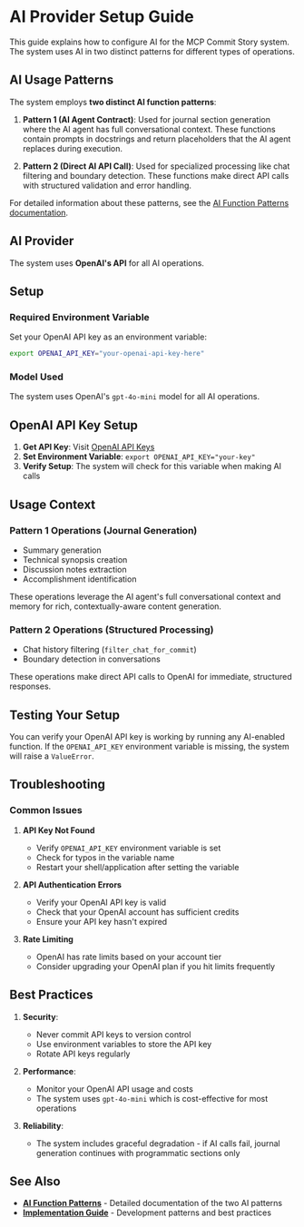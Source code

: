 # AI Provider Setup Guide

This guide explains how to configure AI for the MCP Commit Story system. The system uses AI in two distinct patterns for different types of operations.

## AI Usage Patterns

The system employs **two distinct AI function patterns**:

1. **Pattern 1 (AI Agent Contract)**: Used for journal section generation where the AI agent has full conversational context. These functions contain prompts in docstrings and return placeholders that the AI agent replaces during execution.

2. **Pattern 2 (Direct AI API Call)**: Used for specialized processing like chat filtering and boundary detection. These functions make direct API calls with structured validation and error handling.

For detailed information about these patterns, see the [AI Function Patterns documentation](ai_function_pattern.md).

## AI Provider

The system uses **OpenAI's API** for all AI operations.

## Setup

### Required Environment Variable

Set your OpenAI API key as an environment variable:

```bash
export OPENAI_API_KEY="your-openai-api-key-here"
```

### Model Used

The system uses OpenAI's `gpt-4o-mini` model for all AI operations.

## OpenAI API Key Setup

1. **Get API Key**: Visit [OpenAI API Keys](https://platform.openai.com/account/api-keys)
2. **Set Environment Variable**: `export OPENAI_API_KEY="your-key"`
3. **Verify Setup**: The system will check for this variable when making AI calls

## Usage Context

### Pattern 1 Operations (Journal Generation)
- Summary generation
- Technical synopsis creation
- Discussion notes extraction
- Accomplishment identification

These operations leverage the AI agent's full conversational context and memory for rich, contextually-aware content generation.

### Pattern 2 Operations (Structured Processing)
- Chat history filtering (`filter_chat_for_commit`)
- Boundary detection in conversations

These operations make direct API calls to OpenAI for immediate, structured responses.

## Testing Your Setup

You can verify your OpenAI API key is working by running any AI-enabled function. If the `OPENAI_API_KEY` environment variable is missing, the system will raise a `ValueError`.

## Troubleshooting

### Common Issues

1. **API Key Not Found**
   - Verify `OPENAI_API_KEY` environment variable is set
   - Check for typos in the variable name
   - Restart your shell/application after setting the variable

2. **API Authentication Errors**
   - Verify your OpenAI API key is valid
   - Check that your OpenAI account has sufficient credits
   - Ensure your API key hasn't expired

3. **Rate Limiting**
   - OpenAI has rate limits based on your account tier
   - Consider upgrading your OpenAI plan if you hit limits frequently

## Best Practices

1. **Security**:
   - Never commit API keys to version control
   - Use environment variables to store the API key
   - Rotate API keys regularly

2. **Performance**:
   - Monitor your OpenAI API usage and costs
   - The system uses `gpt-4o-mini` which is cost-effective for most operations

3. **Reliability**:
   - The system includes graceful degradation - if AI calls fail, journal generation continues with programmatic sections only

## See Also

- **[AI Function Patterns](ai_function_pattern.md)** - Detailed documentation of the two AI patterns
- **[Implementation Guide](implementation-guide.md)** - Development patterns and best practices 